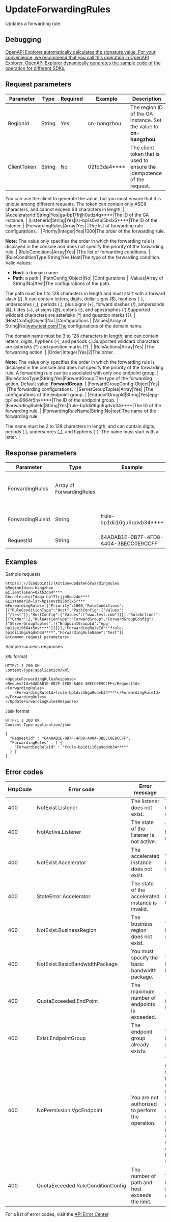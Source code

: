 # UpdateForwardingRules

Updates a forwarding rule.

## Debugging

[OpenAPI Explorer automatically calculates the signature value. For your convenience, we recommend that you call this operation in OpenAPI Explorer. OpenAPI Explorer dynamically generates the sample code of the operation for different SDKs.](https://api.aliyun.com/#product=Ga&api=UpdateForwardingRules&type=RPC&version=2019-11-20)

## Request parameters

|Parameter|Type|Required|Example|Description|
|---------|----|--------|-------|-----------|
|RegionId|String|Yes|cn-hangzhou|The region ID of the GA instance. Set the value to **cn-hangzhou**. |
|ClientToken|String|No|02fb3da4\*\*\*\*|The client token that is used to ensure the idempotence of the request.

 You can use the client to generate the value, but you must ensure that it is unique among different requests. The token can contain only ASCII characters, and cannot exceed 64 characters in length. |
|AcceleratorId|String|Yes|ga-bp17frjjh0udz4q\*\*\*\*|The ID of the GA instance. |
|ListenerId|String|Yes|lsr-bp1s0vzbi5bxlx5\*\*\*\*|The ID of the listener. |
|ForwardingRules|Array|Yes| |The list of forwarding rule configurations. |
|Priority|Integer|Yes|1000|The order of the forwarding rule.

 **Note:** The value only specifies the order in which the forwarding rule is displayed in the console and does not specify the priority of the forwarding rule. |
|RuleConditions|Array|Yes| |The list of forwarding conditions. |
|RuleConditionType|String|Yes|Host|The type of the forwarding condition. Valid values:

 -   **Host**: a domain name
-   **Path**: a path |
|PathConfig|Object|No| |Configurations |
|Values|Array of String|No|/test|The configurations of the path.

 The path must be 1 to 128 characters in length and must start with a forward slash \(/\). It can contain letters, digits, dollar signs \($\), hyphens \(-\), underscores \(\_\), periods \(.\), plus signs \(+\), forward slashes \(/\), ampersands \(&\), tildes \(~\), at signs \(@\), colons \(:\), and apostrophes \('\).Supported wildcard characters are asterisks \(\*\) and question marks \(?\). |
|HostConfig|Object|No| |Configurations |
|Values|Array of String|No|www.test.com|The configurations of the domain name.

 The domain name must be 3 to 128 characters in length, and can contain letters, digits, hyphens \(-\), and periods \(.\).Supported wildcard characters are asterisks \(\*\) and question marks \(?\). |
|RuleActions|Array|Yes| |The forwarding action. |
|Order|Integer|Yes|2|The order.

 **Note:** The value only specifies the order in which the forwarding rule is displayed in the console and does not specify the priority of the forwarding rule. A forwarding rule can be associated with only one endpoint group. |
|RuleActionType|String|Yes|ForwardGroup|The type of the forwarding action. Default value: **ForwardGroup**. |
|ForwardGroupConfig|Object|Yes| |The forwarding configurations. |
|ServerGroupTuples|Array|Yes| |The configurations of the endpoint group. |
|EndpointGroupId|String|Yes|epg-bp1ieei9664r5nv\*\*\*\*|The ID of the endpoint group. |
|ForwardingRuleId|String|Yes|frule-bp1dii16gu9qdvb34\*\*\*\*|The ID of the forwarding rule. |
|ForwardingRuleName|String|No|test|The name of the forwarding rule.

 The name must be 2 to 128 characters in length, and can contain digits, periods \(.\), underscores \(\_\), and hyphens \(-\). The name must start with a letter. |

## Response parameters

|Parameter|Type|Example|Description|
|---------|----|-------|-----------|
|ForwardingRules|Array of ForwardingRules| |The information about the forwarding rule. |
|ForwardingRuleId|String|frule-bp1dii16gu9qdvb34\*\*\*\*|The ID of the forwarding rule. |
|RequestId|String|64ADAB1E-0B7F-4FD8-A404-3BECC0E9CCFF|The ID of the request. |

## Examples

Sample requests

```
http(s)://[Endpoint]/?Action=UpdateForwardingRules
&RegionId=cn-hangzhou
&ClientToken=02fb3da4****
&AcceleratorId=ga-bp17frjjh0udz4q****
&ListenerId=lsr-bp1s0vzbi5bxlx5****
&ForwardingRules=[{"Priority":1000,"RuleConditions":[{"RuleConditionType":"Host","PathConfig":{"Values":["/test"]},"HostConfig":{"Values":["www.test.com"]}}],"RuleActions":[{"Order":2,"RuleActionType":"ForwardGroup","ForwardGroupConfig":{"ServerGroupTuples":[{"EndpointGroupId":"epg-bp1ieei9664r5nv****"}]}}],"ForwardingRuleId":"frule-bp1dii16gu9qdvb34****","ForwardingRuleName":"test"}]
&<Common request parameters>
```

Sample success responses

`XML` format

```
HTTP/1.1 200 OK
Content-Type:application/xml

<UpdateForwardingRulesResponse>
<RequestId>64ADAB1E-0B7F-4FD8-A404-3BECC0E9CCFF</RequestId>
<ForwardingRules>
    <ForwardingRuleId>frule-bp1dii16gu9qdvb34****</ForwardingRuleId>
</ForwardingRules>
</UpdateForwardingRulesResponse>
```

`JSON` format

```
HTTP/1.1 200 OK
Content-Type:application/json

{
  "RequestId" : "64ADAB1E-0B7F-4FD8-A404-3BECC0E9CCFF",
  "ForwardingRules" : [ {
    "ForwardingRuleId" : "frule-bp1dii16gu9qdvb34****"
  } ]
}
```

## Error codes

|HttpCode|Error code|Error message|Description|
|--------|----------|-------------|-----------|
|400|NotExist.Listener|The listener does not exist.|The error message returned because the specified listener does not exist.|
|400|NotActive.Listener|The state of the listener is not active.|The error message returned because the specified listener is in an unstable state.|
|400|NotExist.Accelerator|The accelerated instance does not exist.|The error message returned because the specified GA instance does not exist.|
|400|StateError.Accelerator|The state of the accelerated instance is invalid.|The error message returned because the state of the specified GA instance in invalid.|
|400|NotExist.BusinessRegion|The business region does not exist.|The error message returned because the specified region does not exist.|
|400|NotExist.BasicBandwidthPackage|You must specify the basic bandwidth package.|The error message returned because the required basic bandwidth plan is not specified.|
|400|QuotaExceeded.EndPoint|The maximum number of endpoints is exceeded.|The error message returned because the number of endpoints has reached the upper limit.|
|400|Exist.EndpointGroup|The endpoint group already exists.|The error message returned because the specified endpoint group already exists.|
|400|NoPermission.VpcEndpoint|You are not authorized to perform the operation.|The error message returned because you are unauthorized to create a service-linked role. Contact the Alibaba Cloud account or administrator to authorize your current account the service-linked role AliyunGlobalAccelerationFullAccess or obtain the custom permissions to create the service-linked role. Information about custom permissions: ServiceName: vpcendpoint.ga.aliyuncs.com The name of the service-linked role: AliyunServiceRoleForGaVpcEndpoint Required permission: ram:CreateServiceLinkedRole|
|400|QuotaExceeded.RuleConditionConfig|The number of path and host exceeds the limit.|The error message returned because the numbers of paths and domain names have reached the upper limit.|

For a list of error codes, visit the [API Error Center](https://error-center.alibabacloud.com/status/product/Ga).

